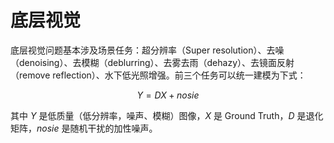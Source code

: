 # 底层视觉

底层视觉问题基本涉及场景任务：超分辨率（Super resolution）、去噪（denoising）、去模糊（deblurring）、去雾去雨（dehazy）、去镜面反射（remove reflection）、水下低光照增强。前三个任务可以统一建模为下式：

$$
Y = DX + nosie
$$

其中 $Y$ 是低质量（低分辨率，噪声、模糊）图像，$X$ 是 Ground Truth，$D$ 是退化矩阵，$nosie$ 是随机干扰的加性噪声。

